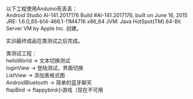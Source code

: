 以下工程使用Anduino死丢丢：  
Android Studio AI-141.2017176
Build #AI-141.2017176, built on June 16, 2015
JRE: 1.6.0_65-b14-466.1-11M4716 x86_64
JVM: Java HotSpot(TM) 64-Bit Server VM by Apple Inc.
创建。  

实训最终成品在类测试之后完成。

类测试工程：  
helloWorld -> 文本切换测试  
loginView -> 登陆测试，界面切换  
ListView -> 添加表格式图  
AndroidBluetooth -> 简单的蓝牙聊天  
flapBird -> flappybird小游戏（现在不可用  